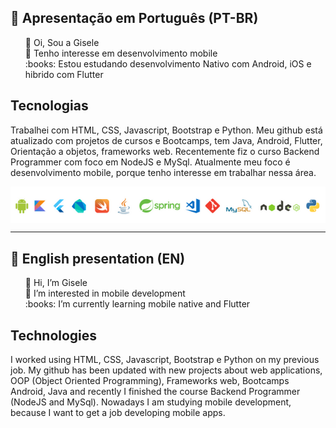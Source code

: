 ## :memo: Apresentação em Português (PT-BR)
<ul style="list-style-type:none">
  <li>👋 Oi, Sou a Gisele</li>
  <li>👀 Tenho interesse em desenvolvimento mobile</li>
  <li>:books: Estou estudando desenvolvimento Nativo com Android, iOS e hibrido com Flutter</li>
</ul>

## Tecnologias
Trabalhei com HTML, CSS, Javascript, Bootstrap e Python. Meu github está atualizado com projetos de cursos e Bootcamps, tem Java, Android, Flutter, Orientação a objetos, frameworks web. Recentemente fiz o curso Backend Programmer com foco em NodeJS e MySql. Atualmente meu foco é desenvolvimento mobile, porque tenho interesse em trabalhar nessa área.

<img style="display:block;margin:auto;" src="https://github.com/giseletoledo/giseletoledo/blob/main/logos_tecnologias.png" alt="logos de tecnologias, Android, Kotlin, Flutter,Dart, Swift, Java, Spring,VSCode,Git,MySql, Nodejs e Python"/>



-----------------------------------------------------------------------
## :memo: English presentation (EN)
<ul style="list-style-type:none">
  <li>👋 Hi, I’m Gisele</li>
  <li>👀 I’m interested in mobile development</li>
  <li>:books: I’m currently learning mobile native and Flutter</li>
</ul>

## Technologies
I worked using HTML, CSS, Javascript, Bootstrap e Python on my previous job. My github has been updated with new projects about web applications, OOP (Object Oriented Programming), Frameworks web, Bootcamps Android, Java and recently I finished the course Backend Programmer (NodeJS and MySql). Nowadays I am studying mobile development, because I want to get a job developing mobile apps.

<!---
giseletoledo/giseletoledo is a ✨ special ✨ repository because its `README.md` (this file) appears on your GitHub profile.
You can click the Preview link to take a look at your changes.
--->



